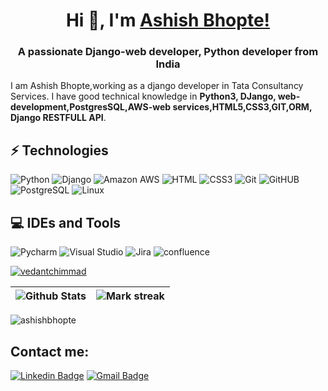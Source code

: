 ## 
<h1 align="center">Hi 👋, I'm <a href="https://100rabhcsmc.github.io/Me.io/" target="blank">
Ashish Bhopte!</a></h1>
<h3 align="center">A passionate Django-web developer, Python developer from India </h3>


I am Ashish Bhopte,working as a django developer in Tata Consultancy Services. I have good technical knowledge in **Python3, DJango, web-development,PostgresSQL,AWS-web services,HTML5,CSS3,GIT,ORM, Django RESTFULL API**.
## ⚡ Technologies

![Python](https://img.shields.io/badge/-Python-black?style=flat-square&logo=Python)
![Django](https://img.shields.io/badge/-Django-green?style=flat-square&logo=Django)
![Amazon AWS](https://img.shields.io/badge/Amazon%20AWS-232F3E?style=flat-square&logo=amazon-aws)
![HTML](https://img.shields.io/badge/-HTML-orange?style=flat-square&logo=HTML5)
![CSS3](https://img.shields.io/badge/-CSS3-blue?style=flat-square&logo=CSS3)
![Git](https://img.shields.io/badge/-Git-1572B6?style=flat-square&logo=Git)
![GitHUB](https://img.shields.io/badge/-GitHub-563D7C?style=flat-square&logo=Github)
![PostgreSQL](https://img.shields.io/badge/-PostgreSQL-pink?style=flat-square&logo=PostgreSQL)
![Linux](https://img.shields.io/badge/-Linux-blue?style=flat-square&logo=Linux&logoColor=red)

## 💻 IDEs and Tools
![Pycharm](https://img.shields.io/badge/-Pycharm-black?style=flat-circle&logo=Pycharm)
![Visual Studio](https://img.shields.io/badge/-visual%20studio-blue?style=flat-circle&logo=visual%20studio)
![Jira](https://img.shields.io/badge/-Jira-red?style=flat-circle&logo=Jira)
![confluence](https://img.shields.io/badge/-Confluence-darkblue?style=flat-circle&logo=confluence)


<p align="left"> <a href="https://github.com/ryo-ma/github-profile-trophy"><img src="https://github-profile-trophy.vercel.app/?username=vedantchimmad" alt="vedantchimmad" /></a> </p>

| ![Github Stats](https://github-readme-stats.vercel.app/api?username=ashishbhopte&count_private=true&show_icons=true&include_all_commits=true&theme=tokyonight&rank_icon=github) | <img  title="🔥 Get streak stats for your profile at git.io/streak-stats" alt="Mark streak" src="https://github-readme-streak-stats.herokuapp.com/?user=ashishbhopte&theme=tokyonight&hide_border=false" /> |
|-----------------------------------------------------------------------------------------------------------------------------------------------------------------|--------------------------------------------------------------------------------------------------------------------------------------------------------------------------------------------------------------|
<p align="left"> <img src="https://komarev.com/ghpvc/?username=ashishbhopte&label=Profile%20views&color=0e75b6&style=flat" alt="ashishbhopte" /> </p>

## Contact me:
<div>

[![Linkedin Badge](https://img.shields.io/badge/-ashishbhopte-blue?style=flat-square&logo=Linkedin&logoColor=white&link=https://www.linkedin.com/in/ashishbhopte50/)](https://www.linkedin.com/in/ashishbhopte50/)
[![Gmail Badge](https://img.shields.io/badge/-ashishbhopte50@gmail.com-c14438?style=flat-square&logo=Gmail&logoColor=white&link=mailto:ashishbhopte50@gmail.com)](mailto:ashishbhopte50@gmail.com)
</div>
